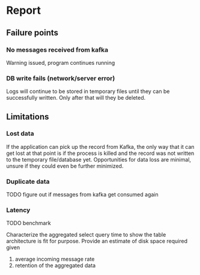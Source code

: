 # Report

## Failure points

### No messages received from kafka

Warning issued, program continues running

### DB write fails (network/server error)

Logs will continue to be stored in temporary files until they can be successfully written.
Only after that will they be deleted.

## Limitations

### Lost data

If the application can pick up the record from Kafka, the only way that it can get lost at that point is if the process is killed
and the record was not written to the temporary file/database yet. Opportunities for data loss are minimal, unsure if they could even be
further minimized.

### Duplicate data

TODO figure out if messages from kafka get consumed again

### Latency

TODO benchmark

Characterize the aggregated select query time to show the table architecture is fit for purpose.
Provide an estimate of disk space required given
1) average incoming message rate
2) retention of the aggregated data